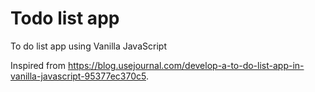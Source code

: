 # Todo list app

To do list app using Vanilla JavaScript

Inspired from https://blog.usejournal.com/develop-a-to-do-list-app-in-vanilla-javascript-95377ec370c5. 

